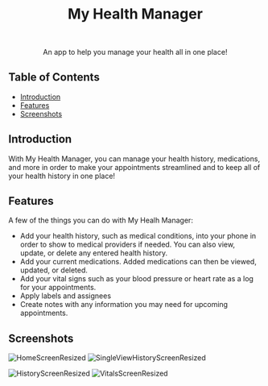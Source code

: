 
<h1 align="center"> My Health Manager </h1> <br>

<p align="center">
  An app to help you manage your health all in one place!
</p>


## Table of Contents

- [Introduction](#introduction)
- [Features](#features)
- [Screenshots](#screenshots)

<!-- END doctoc generated TOC please keep comment here to allow auto update -->

## Introduction

With My Health Manager, you can manage your health history, medications, and more in order to make your appointments streamlined and to keep all of your health history in one place!


## Features

A few of the things you can do with My Healh Manager:

* Add your health history, such as medical conditions, into your phone in order to show to medical providers if needed. You can also view, update, or delete any entered health history.
* Add your current medications. Added medications can then be viewed, updated, or deleted.
* Add your vital signs such as your blood pressure or heart rate as a log for your appointments.
* Apply labels and assignees
* Create notes with any information you may need for upcoming appointments.

## Screenshots


![HomeScreenResized](https://user-images.githubusercontent.com/121825095/234681987-e85a97ea-a3cb-4d6c-85a5-3d3fde2868c1.jpg)
![SingleViewHistoryScreenResized](https://user-images.githubusercontent.com/121825095/234682264-dd6b6ee5-0996-4a35-8a20-fee57d9b0738.jpg)



![HistoryScreenResized](https://user-images.githubusercontent.com/121825095/234682249-11dbdfd4-4227-4276-93df-d7f30bc8c8f2.jpg)
![VitalsScreenResized](https://user-images.githubusercontent.com/121825095/234682282-8bd07672-04bd-45e5-9b1f-a51d407a315e.jpg)


